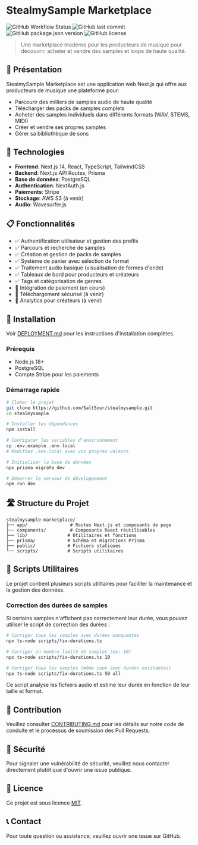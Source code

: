 # StealmySample Marketplace

![GitHub Workflow Status](https://img.shields.io/github/actions/workflow/status/SaltSour/stealmysample/main.yml?branch=main)
![GitHub last commit](https://img.shields.io/github/last-commit/SaltSour/stealmysample)
![GitHub package.json version](https://img.shields.io/github/package-json/v/SaltSour/stealmysample)
![GitHub license](https://img.shields.io/github/license/SaltSour/stealmysample)

> Une marketplace moderne pour les producteurs de musique pour découvrir, acheter et vendre des samples et loops de haute qualité.

## 🎵 Présentation

StealmySample Marketplace est une application web Next.js qui offre aux producteurs de musique une plateforme pour:

- Parcourir des milliers de samples audio de haute qualité
- Télécharger des packs de samples complets
- Acheter des samples individuels dans différents formats (WAV, STEMS, MIDI)
- Créer et vendre ses propres samples
- Gérer sa bibliothèque de sons

## 🚀 Technologies

- **Frontend**: Next.js 14, React, TypeScript, TailwindCSS
- **Backend**: Next.js API Routes, Prisma
- **Base de données**: PostgreSQL
- **Authentication**: NextAuth.js
- **Paiements**: Stripe
- **Stockage**: AWS S3 (à venir)
- **Audio**: Wavesurfer.js

## 📋 Fonctionnalités

- ✅ Authentification utilisateur et gestion des profils
- ✅ Parcours et recherche de samples
- ✅ Création et gestion de packs de samples
- ✅ Système de panier avec sélection de format
- ✅ Traitement audio basique (visualisation de formes d'onde)
- ✅ Tableaux de bord pour producteurs et créateurs
- ✅ Tags et catégorisation de genres
- 🚧 Intégration de paiement (en cours)
- 🚧 Téléchargement sécurisé (à venir)
- 🚧 Analytics pour créateurs (à venir)

## 🔧 Installation

Voir [DEPLOYMENT.md](./DEPLOYMENT.md) pour les instructions d'installation complètes.

### Prérequis

- Node.js 18+
- PostgreSQL
- Compte Stripe pour les paiements

### Démarrage rapide

```bash
# Cloner le projet
git clone https://github.com/SaltSour/stealmysample.git
cd stealmysample

# Installer les dépendances
npm install

# Configurer les variables d'environnement
cp .env.example .env.local
# Modifiez .env.local avec vos propres valeurs

# Initialiser la base de données
npx prisma migrate dev

# Démarrer le serveur de développement
npm run dev
```

## 🛣️ Structure du Projet

```
stealmysample-marketplace/
├── app/                # Routes Next.js et composants de page
├── components/         # Composants React réutilisables
├── lib/               # Utilitaires et fonctions
├── prisma/            # Schéma et migrations Prisma
├── public/            # Fichiers statiques
└── scripts/           # Scripts utilitaires
```

## 🔧 Scripts Utilitaires

Le projet contient plusieurs scripts utilitaires pour faciliter la maintenance et la gestion des données.

### Correction des durées de samples

Si certains samples n'affichent pas correctement leur durée, vous pouvez utiliser le script de correction des durées :

```bash
# Corriger tous les samples avec durées manquantes
npx ts-node scripts/fix-durations.ts

# Corriger un nombre limité de samples (ex: 10)
npx ts-node scripts/fix-durations.ts 10

# Corriger tous les samples (même ceux avec durées existantes)
npx ts-node scripts/fix-durations.ts 50 all
```

Ce script analyse les fichiers audio et estime leur durée en fonction de leur taille et format.

## 📝 Contribution

Veuillez consulter [CONTRIBUTING.md](./CONTRIBUTING.md) pour les détails sur notre code de conduite et le processus de soumission des Pull Requests.

## 🔐 Sécurité

Pour signaler une vulnérabilité de sécurité, veuillez nous contacter directement plutôt que d'ouvrir une issue publique.

## 📄 Licence

Ce projet est sous licence [MIT](./LICENSE).

## 📞 Contact

Pour toute question ou assistance, veuillez ouvrir une issue sur GitHub.
